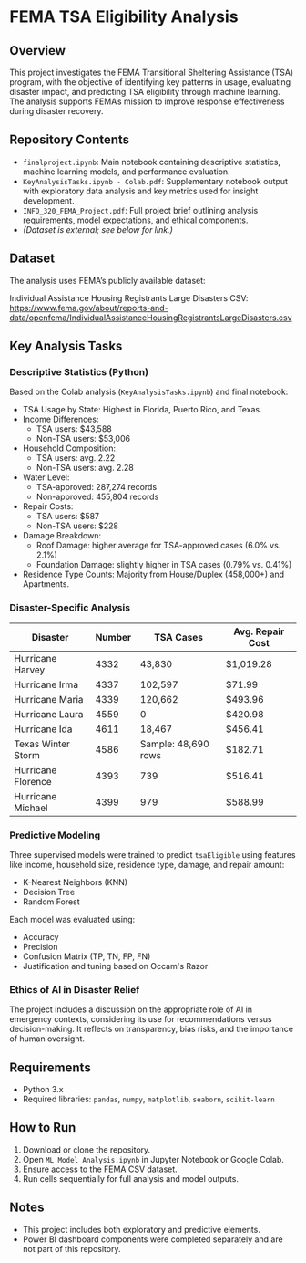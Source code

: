 FEMA TSA Eligibility Analysis
=============================

Overview
--------
This project investigates the FEMA Transitional Sheltering Assistance (TSA) program, with the objective of identifying key patterns in usage, evaluating disaster impact, and predicting TSA eligibility through machine learning. The analysis supports FEMA’s mission to improve response effectiveness during disaster recovery.

Repository Contents
-------------------
- `finalproject.ipynb`: Main notebook containing descriptive statistics, machine learning models, and performance evaluation.
- `KeyAnalysisTasks.ipynb - Colab.pdf`: Supplementary notebook output with exploratory data analysis and key metrics used for insight development.
- `INFO_320_FEMA_Project.pdf`: Full project brief outlining analysis requirements, model expectations, and ethical components.
- *(Dataset is external; see below for link.)*

Dataset
-------
The analysis uses FEMA’s publicly available dataset:

Individual Assistance Housing Registrants Large Disasters CSV:
https://www.fema.gov/about/reports-and-data/openfema/IndividualAssistanceHousingRegistrantsLargeDisasters.csv

Key Analysis Tasks
------------------

### Descriptive Statistics (Python)
Based on the Colab analysis (`KeyAnalysisTasks.ipynb`) and final notebook:

- TSA Usage by State: Highest in Florida, Puerto Rico, and Texas.
- Income Differences:
  - TSA users: $43,588
  - Non-TSA users: $53,006
- Household Composition:
  - TSA users: avg. 2.22
  - Non-TSA users: avg. 2.28
- Water Level:
  - TSA-approved: 287,274 records
  - Non-approved: 455,804 records
- Repair Costs:
  - TSA users: $587
  - Non-TSA users: $228
- Damage Breakdown:
  - Roof Damage: higher average for TSA-approved cases (6.0% vs. 2.1%)
  - Foundation Damage: slightly higher in TSA cases (0.79% vs. 0.41%)
- Residence Type Counts: Majority from House/Duplex (458,000+) and Apartments.

### Disaster-Specific Analysis

| Disaster               | Number | TSA Cases | Avg. Repair Cost |
|------------------------|--------|-----------|------------------|
| Hurricane Harvey       | 4332   | 43,830    | $1,019.28        |
| Hurricane Irma         | 4337   | 102,597   | $71.99           |
| Hurricane Maria        | 4339   | 120,662   | $493.96          |
| Hurricane Laura        | 4559   | 0         | $420.98          |
| Hurricane Ida          | 4611   | 18,467    | $456.41          |
| Texas Winter Storm     | 4586   | Sample: 48,690 rows | $182.71 |
| Hurricane Florence     | 4393   | 739       | $516.41          |
| Hurricane Michael      | 4399   | 979       | $588.99          |

### Predictive Modeling
Three supervised models were trained to predict `tsaEligible` using features like income, household size, residence type, damage, and repair amount:

- K-Nearest Neighbors (KNN)
- Decision Tree
- Random Forest

Each model was evaluated using:
- Accuracy
- Precision
- Confusion Matrix (TP, TN, FP, FN)
- Justification and tuning based on Occam's Razor

### Ethics of AI in Disaster Relief
The project includes a discussion on the appropriate role of AI in emergency contexts, considering its use for recommendations versus decision-making. It reflects on transparency, bias risks, and the importance of human oversight.

Requirements
------------
- Python 3.x
- Required libraries: `pandas`, `numpy`, `matplotlib`, `seaborn`, `scikit-learn`

How to Run
----------
1. Download or clone the repository.
2. Open `ML Model Analysis.ipynb` in Jupyter Notebook or Google Colab.
3. Ensure access to the FEMA CSV dataset.
4. Run cells sequentially for full analysis and model outputs.

Notes
-----
- This project includes both exploratory and predictive elements.
- Power BI dashboard components were completed separately and are not part of this repository.
